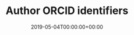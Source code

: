 ---
title: 'Author ORCID identifiers'
field: 'cg.creator.identifier'
slug: 'cg-creator-identifier'
description: 'ORCID identifier for author(s). Enter one per author. Format should be "Name: 0000-0000-0000-0000" with author name exactly as it appears on https://orcid.org.'
required: False
vocabulary: 'cg-creator-identifier.txt'
policy: 'Free text, with suggested values from vocabulary.'
date: '2019-05-04T00:00:00+00:00'
---